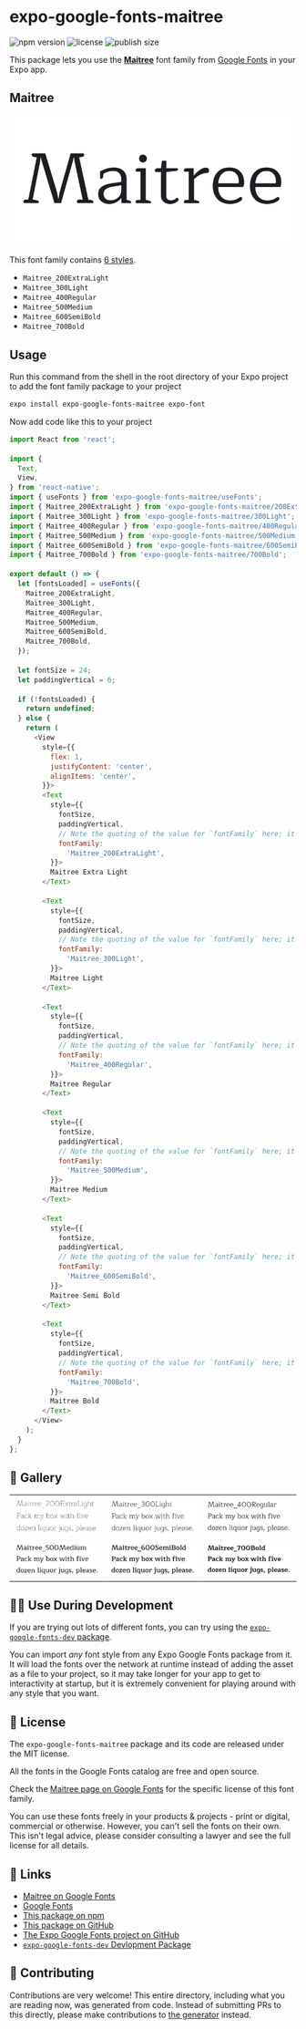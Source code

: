 # expo-google-fonts-maitree

![npm version](https://flat.badgen.net/npm/v/expo-google-fonts-maitree)
![license](https://flat.badgen.net/github/license/expo/google-fonts)
![publish size](https://flat.badgen.net/packagephobia/install/expo-google-fonts-maitree)

This package lets you use the [**Maitree**](https://fonts.google.com/specimen/Maitree) font family from [Google Fonts](https://fonts.google.com/) in your Expo app.

## Maitree

![Maitree](./font-family.png)

This font family contains [6 styles](#-gallery).

- `Maitree_200ExtraLight`
- `Maitree_300Light`
- `Maitree_400Regular`
- `Maitree_500Medium`
- `Maitree_600SemiBold`
- `Maitree_700Bold`

## Usage

Run this command from the shell in the root directory of your Expo project to add the font family package to your project
```sh
expo install expo-google-fonts-maitree expo-font
```

Now add code like this to your project
```js
import React from 'react';

import {
  Text,
  View,
} from 'react-native';
import { useFonts } from 'expo-google-fonts-maitree/useFonts';
import { Maitree_200ExtraLight } from 'expo-google-fonts-maitree/200ExtraLight';
import { Maitree_300Light } from 'expo-google-fonts-maitree/300Light';
import { Maitree_400Regular } from 'expo-google-fonts-maitree/400Regular';
import { Maitree_500Medium } from 'expo-google-fonts-maitree/500Medium';
import { Maitree_600SemiBold } from 'expo-google-fonts-maitree/600SemiBold';
import { Maitree_700Bold } from 'expo-google-fonts-maitree/700Bold';

export default () => {
  let [fontsLoaded] = useFonts({
    Maitree_200ExtraLight,
    Maitree_300Light,
    Maitree_400Regular,
    Maitree_500Medium,
    Maitree_600SemiBold,
    Maitree_700Bold,
  });

  let fontSize = 24;
  let paddingVertical = 6;

  if (!fontsLoaded) {
    return undefined;
  } else {
    return (
      <View
        style={{
          flex: 1,
          justifyContent: 'center',
          alignItems: 'center',
        }}>
        <Text
          style={{
            fontSize,
            paddingVertical,
            // Note the quoting of the value for `fontFamily` here; it expects a string!
            fontFamily:
              'Maitree_200ExtraLight',
          }}>
          Maitree Extra Light
        </Text>

        <Text
          style={{
            fontSize,
            paddingVertical,
            // Note the quoting of the value for `fontFamily` here; it expects a string!
            fontFamily:
              'Maitree_300Light',
          }}>
          Maitree Light
        </Text>

        <Text
          style={{
            fontSize,
            paddingVertical,
            // Note the quoting of the value for `fontFamily` here; it expects a string!
            fontFamily:
              'Maitree_400Regular',
          }}>
          Maitree Regular
        </Text>

        <Text
          style={{
            fontSize,
            paddingVertical,
            // Note the quoting of the value for `fontFamily` here; it expects a string!
            fontFamily:
              'Maitree_500Medium',
          }}>
          Maitree Medium
        </Text>

        <Text
          style={{
            fontSize,
            paddingVertical,
            // Note the quoting of the value for `fontFamily` here; it expects a string!
            fontFamily:
              'Maitree_600SemiBold',
          }}>
          Maitree Semi Bold
        </Text>

        <Text
          style={{
            fontSize,
            paddingVertical,
            // Note the quoting of the value for `fontFamily` here; it expects a string!
            fontFamily:
              'Maitree_700Bold',
          }}>
          Maitree Bold
        </Text>
      </View>
    );
  }
};

```

## 🔡 Gallery


||||
|-|-|-|
|![Maitree_200ExtraLight](.//200ExtraLight/Maitree_200ExtraLight.ttf.png)|![Maitree_300Light](.//300Light/Maitree_300Light.ttf.png)|![Maitree_400Regular](.//400Regular/Maitree_400Regular.ttf.png)||
|![Maitree_500Medium](.//500Medium/Maitree_500Medium.ttf.png)|![Maitree_600SemiBold](.//600SemiBold/Maitree_600SemiBold.ttf.png)|![Maitree_700Bold](.//700Bold/Maitree_700Bold.ttf.png)||


## 👩‍💻 Use During Development

If you are trying out lots of different fonts, you can try using the [`expo-google-fonts-dev` package](https://github.com/freeboub/google-fonts/tree/master/font-packages/dev#readme).

You can import *any* font style from any Expo Google Fonts package from it. It will load the fonts
over the network at runtime instead of adding the asset as a file to your project, so it may take longer
for your app to get to interactivity at startup, but it is extremely convenient
for playing around with any style that you want.

## 📖 License

The `expo-google-fonts-maitree` package and its code are released under the MIT license.

All the fonts in the Google Fonts catalog are free and open source.

Check the [Maitree page on Google Fonts](https://fonts.google.com/specimen/Maitree) for the specific license of this font family.

You can use these fonts freely in your products & projects - print or digital, commercial or otherwise. However, you can't sell the fonts on their own. This isn't legal advice, please consider consulting a lawyer and see the full license for all details.

## 🔗 Links

- [Maitree on Google Fonts](https://fonts.google.com/specimen/Maitree)
- [Google Fonts](https://fonts.google.com/)
- [This package on npm](https://www.npmjs.com/package/expo-google-fonts-maitree)
- [This package on GitHub](https://github.com/freeboub/google-fonts/tree/master/font-packages/maitree)
- [The Expo Google Fonts project on GitHub](https://github.com/freeboub/google-fonts)
- [`expo-google-fonts-dev` Devlopment Package](https://github.com/freeboub/google-fonts/tree/master/font-packages/dev)

## 🤝 Contributing

Contributions are very welcome! This entire directory, including what you are reading now, was generated from code. Instead of submitting PRs to this directly, please make contributions to [the generator](https://github.com/freeboub/google-fonts/tree/master/packages/generator) instead.
